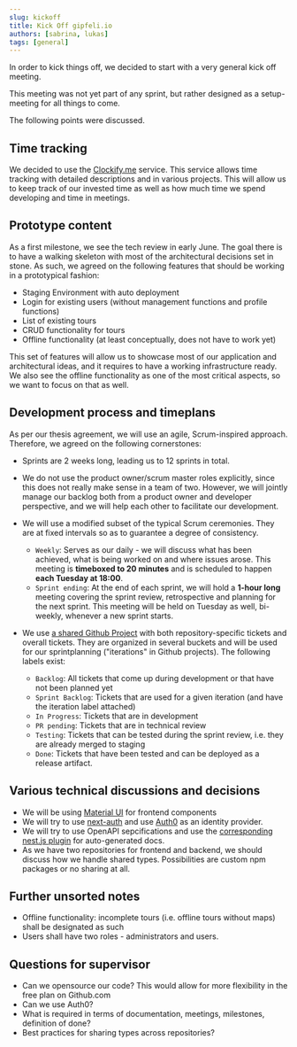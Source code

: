 ```yaml
---
slug: kickoff 
title: Kick Off gipfeli.io 
authors: [sabrina, lukas]
tags: [general]
---
```


In order to kick things off, we decided to start with a very general kick off meeting.

This meeting was not yet part of any sprint, but rather designed as a setup-meeting for all things to come.

<!--truncate-->

The following points were discussed.

## Time tracking

We decided to use the [Clockify.me](https://clockify.me/) service. This service allows time tracking with detailed
descriptions and in various projects. This will allow us to keep track of our invested time as well as how much time we
spend developing and time in meetings.

## Prototype content

As a first milestone, we see the tech review in early June. The goal there is to have a walking skeleton with most of
the architectural decisions set in stone. As such, we agreed on the following features that should be working in a
prototypical fashion:

* Staging Environment with auto deployment
* Login for existing users (without management functions and profile functions)
* List of existing tours
* CRUD functionality for tours
* Offline functionality (at least conceptually, does not have to work yet)

This set of features will allow us to showcase most of our application and architectural ideas, and it requires to have
a working infrastructure ready. We also see the offline functionality as one of the most critical aspects, so we want to
focus on that as well.

## Development process and timeplans

As per our thesis agreement, we will use an agile, Scrum-inspired approach. Therefore, we agreed on the following
cornerstones:

* Sprints are 2 weeks long, leading us to 12 sprints in total.
* We do not use the product owner/scrum master roles explicitly, since this does not really make sense in a team of two.
  However, we will jointly manage our backlog both from a product owner and developer perspective, and we will help each
  other to facilitate our development.
* We will use a modified subset of the typical Scrum ceremonies. They are at fixed intervals so as to guarantee a degree
  of consistency.
    * `Weekly`: Serves as our daily - we will discuss what has been achieved, what is being worked on and where issues
      arose. This meeting is **timeboxed to 20 minutes** and is scheduled to happen **each Tuesday at 18:00**.
    * `Sprint ending`: At the end of each sprint, we will hold a **1-hour long** meeting covering the sprint review,
      retrospective and planning for the next sprint. This meeting will be held on Tuesday as well, bi-weekly, whenever
      a new sprint starts.
* We use [a shared Github Project](https://github.com/orgs/gipfeli-io/projects/1) with both repository-specific tickets
  and overall tickets. They are organized in several buckets and will be used for our sprintplanning ("iterations" in
  Github projects). The following labels exist:

    * `Backlog`: All tickets that come up during development or that have not been planned yet
    * `Sprint Backlog`: Tickets that are used for a given iteration (and have the iteration label attached)
    * `In Progress`: Tickets that are in development
    * `PR pending`: Tickets that are in technical review
    * `Testing`: Tickets that can be tested during the sprint review, i.e. they are already merged to staging
    * `Done`: Tickets that have been tested and can be deployed as a release artifact.

## Various technical discussions and decisions

* We will be using [Material UI](https://mui.com/) for frontend components
* We will try to use [next-auth](https://next-auth.js.org/) and use [Auth0](https://auth0.com/) as an identity provider.
* We will try to use OpenAPI sepcifications and use
  the [corresponding nest.js plugin](https://docs.nestjs.com/openapi/introduction) for auto-generated docs.
* As we have two repositories for frontend and backend, we should discuss how we handle shared types. Possibilities are
  custom npm packages or no sharing at all.

## Further unsorted notes

* Offline functionality: incomplete tours (i.e. offline tours without maps) shall be designated as such
* Users shall have two roles - administrators and users.

## Questions for supervisor

* Can we opensource our code? This would allow for more flexibility in the free plan on Github.com
* Can we use Auth0?
* What is required in terms of documentation, meetings, milestones, definition of done?
* Best practices for sharing types across repositories?
